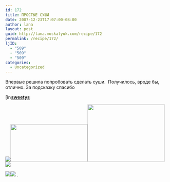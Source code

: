 ```yaml
---
id: 172
title: ПРОСТЫЕ СУШИ
date: 2007-12-23T17:07:00-08:00
author: lana
layout: post
guid: http://lana.moskalyuk.com/recipe/172
permalink: /recipe/172/
ljID:
  - "509"
  - "509"
  - "509"
categories:
  - Uncategorized
---
```

Впервые решила попробовать сделать суши.&nbsp; Получилось, вроде бы, отлично. За подсказку спасибо&nbsp;

<div class="ljuser">
  <a href="http://sweetys.livejournal.com/profile"><img loading="lazy" width="17" height="17" src="http://stat.livejournal.com/img/userinfo.gif" alt="[info]" style="border: 0pt none;vertical-align: bottom;padding-right: 1px" /></a><a href="http://sweetys.livejournal.com/"><b>sweetys</b></a>
</div>

![](http://farm3.static.flickr.com/2216/2131526327_63cf302607_m.jpg)<img loading="lazy" width="240" height="117" alt="" src="http://farm3.static.flickr.com/2066/2132303716_1efcff306a_m.jpg" /><img loading="lazy" width="240" height="179" alt="" src="http://farm3.static.flickr.com/2285/2132304200_1afe79b95b_m.jpg" />![](http://farm3.static.flickr.com/2362/2132304290_4fd2385c10_m.jpg) 

![](http://farm3.static.flickr.com/2068/2131527331_afb54d9d7a_m.jpg)![](http://farm3.static.flickr.com/2114/2131527749_1f8acb7feb_m.jpg) .